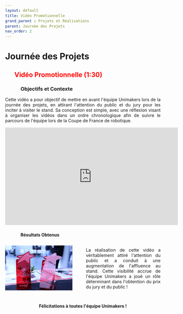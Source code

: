 ```yaml
---
layout: default
title: Vidéo Promotionnelle
grand_parent : Projets et Réalisations
parent: Journée des Projets
nav_order: 2
---
```


<h1><strong>Journée des Projets</strong></h1>

<h2 style="margin-left: 30px; color: red;">Vidéo Promotionnelle (1:30) </h2>

<h3 style="margin-left: 50px;"> Objectifs et Contexte </h3>

<p align="justify">Cette vidéo a pour objectif de mettre en avant l'équipe Unimakers lors de la journée des projets, en attirant l'attention du public et du jury pour les inciter à visiter le stand. Sa conception est simple, avec une réflexion visant à organiser les vidéos dans un ordre chronologique afin de suivre le parcours de l'équipe lors de la Coupe de France de robotique.<p>

<div style="text-align: center;">
  <iframe width="560" height="315" src="https://www.youtube.com/embed/7D-iiri6Bs4" title="YouTube video player" frameborder="0" allow="accelerometer; autoplay; clipboard-write; encrypted-media; gyroscope; picture-in-picture" allowfullscreen></iframe>
</div>

<h4 style="margin-left: 50px;">Résultats Obtenus</h4>

<div style="display: flex; justify-content: center; align-items: center;">
    <div style="flex: 1; margin-right: 10px;">
        <img src="../../../images/IMG_6795.jpg" alt="Images des prix" style="width: 90%; height: auto;">
    </div>
    <div style="flex: 1; margin-left: 10px;">
    <p align="justify">La réalisation de cette vidéo a véritablement attiré l'attention du public et a conduit à une augmentation de l'affluence au stand. Cette visibilité accrue de l'équipe Unimakers a joué un rôle déterminant dans l'obtention du prix du jury et du public !</p>
</div></div>
<br>

<p align="center"><strong>Félicitations à toutes l'équipe Unimakers !</strong></p>